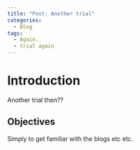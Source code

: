 ```yaml
---
title: "Post: Another trial"
categories:
  - Blog
tags:
  - Again..
  - trial again
---
```

# Introduction
Another trial then??
## Objectives
Simply to get familiar with the blogs etc etc.
